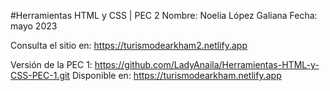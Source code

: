#Herramientas HTML y CSS | PEC 2 Nombre: Noelia López Galiana Fecha: mayo 2023

Consulta el sitio en: https://turismodearkham2.netlify.app

Versión de la PEC 1: https://github.com/LadyAnaila/Herramientas-HTML-y-CSS-PEC-1.git 
Disponible en: https://turismodearkham.netlify.app
